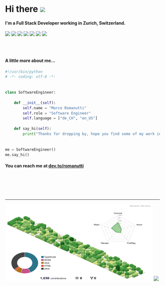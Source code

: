 # Hi there <img src="https://64.media.tumblr.com/318f2b781705db067f74b5768c8a5c35/tumblr_mi0wucFcyk1rsvwibo1_500.gifv" height="40">

#### I'm a Full Stack Developer working in Zurich, Switzerland.

<div class="inline-block">
  <img src="https://upload.wikimedia.org/wikiversity/de/thumb/b/b8/Java_cup.svg/480px-Java_cup.svg.png" height="25">
  <img src="https://logos-download.com/wp-content/uploads/2021/01/Spring_Logo-1536x1536.png" height="25">
  <img src="https://upload.wikimedia.org/wikipedia/commons/5/50/Angular-logo.png" height="25">
  <img src="https://upload.wikimedia.org/wikipedia/commons/3/3b/Javascript_Logo.png" height="25">
  <img src="https://upload.wikimedia.org/wikipedia/commons/thumb/4/4c/Typescript_logo_2020.svg/1024px-Typescript_logo_2020.svg.png" height="25">
  <img src="https://upload.wikimedia.org/wikipedia/commons/3/38/HTML5_Badge.svg" height="25">
  <img src="https://upload.wikimedia.org/wikipedia/commons/thumb/6/62/CSS3_logo.svg/1024px-CSS3_logo.svg.png" height="25">
</div>


<br/><br/>

#### A little more about me...

```python
#!/usr/bin/python
# -*- coding: utf-8 -*-


class SoftwareEngineer:

    def __init__(self):
        self.name = "Marco Romanutti"
        self.role = "Software Engineer"
        self.language = ["de_CH", "en_US"]

    def say_hi(self):
        print("Thanks for dropping by, hope you find some of my work interesting.")


me = SoftwareEngineer()
me.say_hi()

```

#### You can reach me at [dev.to/romanutti](https://dev.to/romanutti)

<br/><br/>
<br/><br/>

---
<div class="inline-block">
  <img src="./profile-3d-contrib/profile-green-animate.svg" width="480" height="250"/>
  <img src="https://mikeaparicio.com/images/fullstackdeveloper.gif" width="480"/>
</div>

